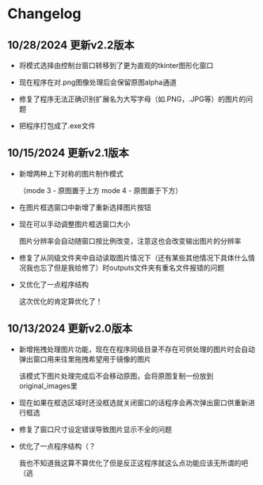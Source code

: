 # Changelog

## 10/28/2024 更新v2.2版本

* 将模式选择由控制台窗口转移到了更为直观的tkinter图形化窗口

* 现在程序在对.png图像处理后会保留原图alpha通道

* 修复了程序无法正确识别扩展名为大写字母（如.PNG，.JPG等）的图片的问题

* 把程序打包成了.exe文件

## 10/15/2024 更新v2.1版本

* 新增两种上下对称的图片制作模式

  （mode 3 - 原图置于上方 mode 4 - 原图置于下方）

* 在图片框选窗口中新增了重新选择图片按钮

* 现在可以手动调整图片框选窗口大小

  图片分辨率会自动随窗口按比例改变，注意这也会改变输出图片的分辨率

* 修复了从同级文件夹中自动读取图片情况下（还有某些其他情况下具体什么情况我也忘了但是我给修了）时outputs文件夹有重名文件报错的问题

* 又优化了一点程序结构

  这次优化的肯定算优化了！

## 10/13/2024 更新v2.0版本

* 新增拖拽处理图片功能，现在在程序同级目录不存在可供处理的图片时会自动弹出窗口用来往里拖拽希望用于镜像的图片

   该模式下图片处理完成后不会移动原图，会将原图复制一份放到original_images里
 
* 现在如果在框选区域时还没框选就关闭窗口的话程序会再次弹出窗口供重新进行框选

* 修复了窗口尺寸设定错误导致图片显示不全的问题

* 优化了一点程序结构（？

   我也不知道我这算不算优化了但是反正这程序就这么点功能应该无所谓的吧（逃
